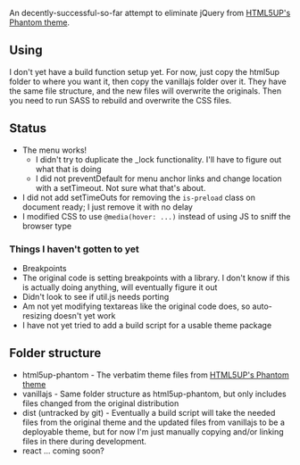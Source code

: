 An decently-successful-so-far attempt to eliminate jQuery from
[HTML5UP's Phantom theme](https://html5up.net/phantom).

## Using

I don't yet have a build function setup yet. For now, just copy the
html5up folder to where you want it, then copy the vanillajs folder
over it. They have the same file structure, and the new files will
overwrite the originals. Then you need to run SASS to rebuild and
overwrite the CSS files.

## Status

- The menu works!
  - I didn't try to duplicate the \_lock functionality. I'll have
    to figure out what that is doing
  - I did not preventDefault for
    menu anchor links and change location with a setTimeout. Not sure
    what that's about.
- I did not add setTimeOuts for removing the `is-preload` class on
  document ready; I just remove it with no delay
- I modified CSS to
  use `@media(hover: ...)` instead of using JS to sniff the browser
  type

### Things I haven't gotten to yet

- Breakpoints
- The original code is setting breakpoints with a
  library. I don't know if this is actually doing anything, will
  eventually figure it out
- Didn't look to see if util.js needs
  porting
- Am not yet modifying textareas like the original code
  does, so auto-resizing doesn't yet work
- I have not yet tried to
  add a build script for a usable theme package

## Folder structure

- html5up-phantom - The verbatim theme files from [HTML5UP's Phantom
  theme](https://html5up.net/phantom)
- vanillajs - Same folder
  structure as html5up-phantom, but only includes files changed from
  the original distribution
- dist (untracked by git) - Eventually a
  build script will take the needed files from the original theme and
  the updated files from vanillajs to be a deployable theme, but for
  now I'm just manually copying and/or linking files in there during
  development.
- react ... coming soon?

